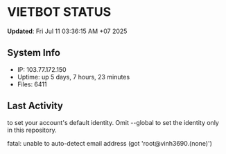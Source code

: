 # VIETBOT STATUS
**Updated**: Fri Jul 11 03:36:15 AM +07 2025

## System Info
- IP: 103.77.172.150
- Uptime: up 5 days, 7 hours, 23 minutes
- Files: 6411

## Last Activity

to set your account's default identity.
Omit --global to set the identity only in this repository.

fatal: unable to auto-detect email address (got 'root@vinh3690.(none)')
